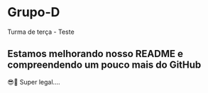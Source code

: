 # Grupo-D
Turma de terça - Teste

## Estamos melhorando nosso README e compreendendo um pouco mais do GitHub


😎🙌   Super legal....
